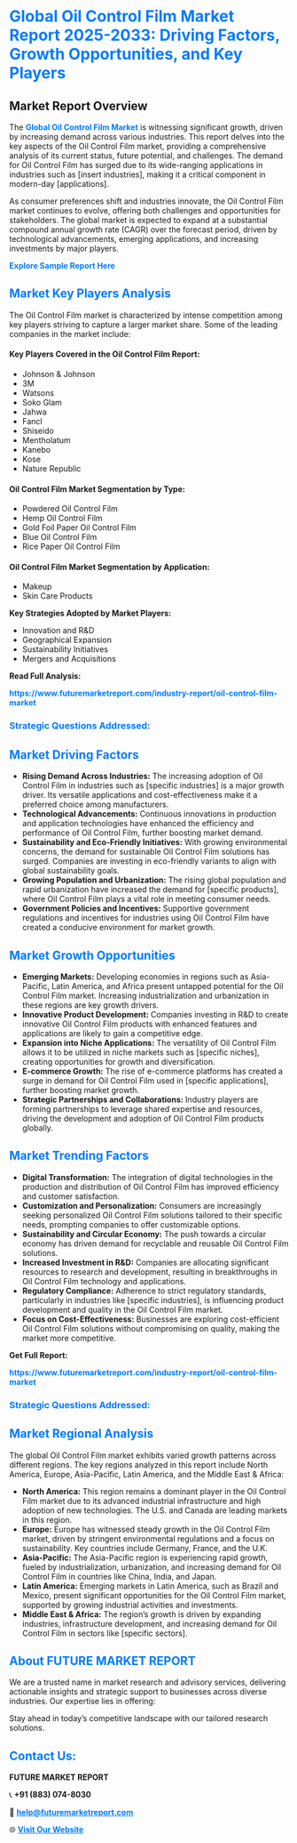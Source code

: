 <h1 style="color: #007BFF;">Global Oil Control Film Market Report 2025-2033: Driving Factors, Growth Opportunities, and Key Players</h1>

<section id="overview">
<h2>Market Report Overview</h2>
<p>The <a href="https://www.futuremarketreport.com/industry-report/oil-control-film-market" style="color: #007BFF; text-decoration: none;"><strong>Global Oil Control Film Market</strong></a> is witnessing significant growth, driven by increasing demand across various industries. This report delves into the key aspects of the Oil Control Film market, providing a comprehensive analysis of its current status, future potential, and challenges. The demand for Oil Control Film has surged due to its wide-ranging applications in industries such as [insert industries], making it a critical component in modern-day [applications].</p>
<p>As consumer preferences shift and industries innovate, the Oil Control Film market continues to evolve, offering both challenges and opportunities for stakeholders. The global market is expected to expand at a substantial compound annual growth rate (CAGR) over the forecast period, driven by technological advancements, emerging applications, and increasing investments by major players.</p>
</section>

<section id="overview">
<p><a href="https://www.futuremarketreport.com/request-sample/reportId=88409" style="color: #007BFF; text-decoration: none;"><strong>Explore Sample Report Here</strong></a></p>
</section>

<section id="key-players">
<h2 style="color: #007BFF;">Market Key Players Analysis</h2>
<p>The Oil Control Film market is characterized by intense competition among key players striving to capture a larger market share. Some of the leading companies in the market include:</p>
<h4>Key Players Covered in the Oil Control Film Report:</h4>
<ul><li>Johnson &amp; Johnson</li><li>3M</li><li>Watsons</li><li>Soko Glam</li><li>Jahwa</li><li>Fancl</li><li>Shiseido</li><li>Mentholatum</li><li>Kanebo</li><li>Kose</li><li>Nature Republic</li></ul>
<h4>Oil Control Film Market Segmentation by Type:</h4>
<ul><li>Powdered Oil Control Film</li><li>Hemp Oil Control Film</li><li>Gold Foil Paper Oil Control Film</li><li>Blue Oil Control Film</li><li>Rice Paper Oil Control Film</li></ul>

<h4>Oil Control Film Market Segmentation by Application:</h4>
<ul><li>Makeup</li><li>Skin Care Products</li></ul>
<p><strong>Key Strategies Adopted by Market Players:</strong></p>
<ul>
<li>Innovation and R&D</li>
<li>Geographical Expansion</li>
<li>Sustainability Initiatives</li>
<li>Mergers and Acquisitions</li>
</ul>
</section>

<section>
<p><strong>Read Full Analysis: </strong></p><a href="https://www.futuremarketreport.com/industry-report/oil-control-film-market" style="color: #007BFF; text-decoration: none;"><strong>https://www.futuremarketreport.com/industry-report/oil-control-film-market</strong></a>
<h3 style="color: #007BFF;">Strategic Questions Addressed:</h3>
</section>

<section id="driving-factors">
<h2 style="color: #007BFF;">Market Driving Factors</h2>
<ul>
<li><strong>Rising Demand Across Industries:</strong> The increasing adoption of Oil Control Film in industries such as [specific industries] is a major growth driver. Its versatile applications and cost-effectiveness make it a preferred choice among manufacturers.</li>
<li><strong>Technological Advancements:</strong> Continuous innovations in production and application technologies have enhanced the efficiency and performance of Oil Control Film, further boosting market demand.</li>
<li><strong>Sustainability and Eco-Friendly Initiatives:</strong> With growing environmental concerns, the demand for sustainable Oil Control Film solutions has surged. Companies are investing in eco-friendly variants to align with global sustainability goals.</li>
<li><strong>Growing Population and Urbanization:</strong> The rising global population and rapid urbanization have increased the demand for [specific products], where Oil Control Film plays a vital role in meeting consumer needs.</li>
<li><strong>Government Policies and Incentives:</strong> Supportive government regulations and incentives for industries using Oil Control Film have created a conducive environment for market growth.</li>
</ul>
</section>

<section id="growth-opportunities">
<h2 style="color: #007BFF;">Market Growth Opportunities</h2>
<ul>
<li><strong>Emerging Markets:</strong> Developing economies in regions such as Asia-Pacific, Latin America, and Africa present untapped potential for the Oil Control Film market. Increasing industrialization and urbanization in these regions are key growth drivers.</li>
<li><strong>Innovative Product Development:</strong> Companies investing in R&D to create innovative Oil Control Film products with enhanced features and applications are likely to gain a competitive edge.</li>
<li><strong>Expansion into Niche Applications:</strong> The versatility of Oil Control Film allows it to be utilized in niche markets such as [specific niches], creating opportunities for growth and diversification.</li>
<li><strong>E-commerce Growth:</strong> The rise of e-commerce platforms has created a surge in demand for Oil Control Film used in [specific applications], further boosting market growth.</li>
<li><strong>Strategic Partnerships and Collaborations:</strong> Industry players are forming partnerships to leverage shared expertise and resources, driving the development and adoption of Oil Control Film products globally.</li>
</ul>
</section>

<section id="trending-factors">
<h2 style="color: #007BFF;">Market Trending Factors</h2>
<ul>
<li><strong>Digital Transformation:</strong> The integration of digital technologies in the production and distribution of Oil Control Film has improved efficiency and customer satisfaction.</li>
<li><strong>Customization and Personalization:</strong> Consumers are increasingly seeking personalized Oil Control Film solutions tailored to their specific needs, prompting companies to offer customizable options.</li>
<li><strong>Sustainability and Circular Economy:</strong> The push towards a circular economy has driven demand for recyclable and reusable Oil Control Film solutions.</li>
<li><strong>Increased Investment in R&D:</strong> Companies are allocating significant resources to research and development, resulting in breakthroughs in Oil Control Film technology and applications.</li>
<li><strong>Regulatory Compliance:</strong> Adherence to strict regulatory standards, particularly in industries like [specific industries], is influencing product development and quality in the Oil Control Film market.</li>
<li><strong>Focus on Cost-Effectiveness:</strong> Businesses are exploring cost-efficient Oil Control Film solutions without compromising on quality, making the market more competitive.</li>
</ul>
</section>

<section>
<p><strong>Get Full Report: </strong></p><a href="https://www.futuremarketreport.com/industry-report/oil-control-film-market" style="color: #007BFF; text-decoration: none;"><strong>https://www.futuremarketreport.com/industry-report/oil-control-film-market</strong></a>
<h3 style="color: #007BFF;">Strategic Questions Addressed:</h3>
</section>


<section id="regional-analysis">
<h2 style="color: #007BFF;">Market Regional Analysis</h2>
<p>The global Oil Control Film market exhibits varied growth patterns across different regions. The key regions analyzed in this report include North America, Europe, Asia-Pacific, Latin America, and the Middle East & Africa:</p>
<ul>
<li><strong>North America:</strong> This region remains a dominant player in the Oil Control Film market due to its advanced industrial infrastructure and high adoption of new technologies. The U.S. and Canada are leading markets in this region.</li>
<li><strong>Europe:</strong> Europe has witnessed steady growth in the Oil Control Film market, driven by stringent environmental regulations and a focus on sustainability. Key countries include Germany, France, and the U.K.</li>
<li><strong>Asia-Pacific:</strong> The Asia-Pacific region is experiencing rapid growth, fueled by industrialization, urbanization, and increasing demand for Oil Control Film in countries like China, India, and Japan.</li>
<li><strong>Latin America:</strong> Emerging markets in Latin America, such as Brazil and Mexico, present significant opportunities for the Oil Control Film market, supported by growing industrial activities and investments.</li>
<li><strong>Middle East & Africa:</strong> The region’s growth is driven by expanding industries, infrastructure development, and increasing demand for Oil Control Film in sectors like [specific sectors].</li>
</ul>
</section>

<footer>
<h2 style="color: #007BFF;">About FUTURE MARKET REPORT</h2>
<p>We are a trusted name in market research and advisory services, delivering actionable insights and strategic support to businesses across diverse industries. Our expertise lies in offering:</p>

<p>Stay ahead in today’s competitive landscape with our tailored research solutions.</p>

<h2 style="color: #007BFF;">Contact Us:</h2>
<p><strong>FUTURE MARKET REPORT</strong></p>
<p>📞 <strong>+91 (883) 074-8030</strong></p>
<p>📧 <strong><a href="mailto:help@futuremarketreport.com" style="color: #007BFF;">help@futuremarketreport.com</a></strong></p>
<p>🌐 <strong><a href="https://www.futuremarketreport.com/" style="color: #007BFF;">Visit Our Website</a></strong></p>
</footer>